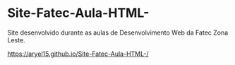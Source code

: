 # Site-Fatec-Aula-HTML-
Site desenvolvido durante as aulas de Desenvolvimento Web da Fatec Zona Leste.

https://aryel15.github.io/Site-Fatec-Aula-HTML-/
